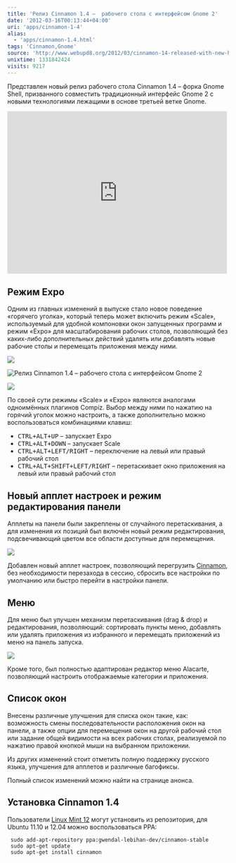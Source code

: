 ```yaml
---
title: 'Релиз Cinnamon 1.4 –  рабочего стола с интерфейсом Gnome 2'
date: '2012-03-16T00:13:44+04:00'
uri: 'apps/cinnamon-1-4'
alias: 
  - 'apps/cinnamon-1.4.html'
tags: 'Cinnamon,Gnome'
source: 'http://www.webupd8.org/2012/03/cinnamon-14-released-with-new-hot.html'
unixtime: 1331842424
visits: 9217
---
```

Представлен новый релиз рабочего стола Cinnamon 1.4 – форка Gnome Shell, призванного совместить традиционный интерфейс Gnome 2 с новыми технологиями лежащими в основе третьей ветке Gnome.

<iframe width="500" height="369" src="https://www.youtube.com/embed/sWuxiDDepus" frameborder="0" allowfullscreen=""></iframe>

## Режим Expo

Одним из главных изменений в выпуске стало новое поведение «горячего уголка», который теперь может включить режим «Scale», используемый для удобной компоновки окон запущенных программ и режим «Expo» для масштабирования рабочих столов, позволяющий без каких-либо дополнительных действий удалять или добавлять новые рабочие столы и перемещать приложения между ними.

[![](img/2012/03/16/00-00/cinnamon-1-5-6839369104-o.jpg)](img/2012/03/16/00-00/cinnamon-1-5-6839369104-o.jpg)

![Релиз Cinnamon 1.4 –  рабочего стола с интерфейсом Gnome 2](img/2012/03/16/00-00/cinnamon-1-4-6985490133-o.jpg)

[![](img/2012/03/16/00-00/cinnamon-1-3-6839368274-o.jpg)](img/2012/03/16/00-00/cinnamon-1-3-6839368274-o.jpg)

По своей сути режимы «Scale» и «Expo» являются аналогами одноимённых плагинов Compiz. Выбор между ними по нажатию на горячий уголок можно настроить, а также дополнительно можно воспользоваться комбинациями клавиш:

*   <kbd>CTRL+ALT+UP</kbd> – запускает Expo
*   <kbd>CTRL+ALT+DOWN</kbd> – запускает Scale
*   <kbd>CTRL+ALT+LEFT/RIGHT</kbd> – переключение на левый или правый рабочий стол
*   <kbd>CTRL+ALT+SHIFT+LEFT/RIGHT</kbd> – перетаскивает окно приложения на левый или правый рабочий стол

## Новый апплет настроек и режим редактирования панели

Апплеты на панели были закреплены от случайного перетаскивания, а для изменения их позиций был включён новый режим редактирования, подсвечивающий цветом все области доступные для перемещения.

[![](img/2012/03/16/00-00/cinnamon-1-2-6839369664-o.jpg)](img/2012/03/16/00-00/cinnamon-1-2-6839369664-o.jpg)

Добавлен новый апплет настроек, позволяющий перегрузить [Cinnamon](apps/cinnamon-1-3), без необходимости перезахода в сессию, сбросить все настройки по умолчанию или быстро перейти в настройки панели.

## Меню

Для меню был улучшен механизм перетаскивания (drag & drop) и редактирования, позволяющий: сортировать пункты меню, добавлять или удалять приложения из избранного и перемещать приложений из меню на панель запуска.

[![](img/2012/03/16/00-00/cinnamon-1-1-6839369474-o.jpg)](img/2012/03/16/00-00/cinnamon-1-1-6839369474-o.jpg)

Кроме того, был полностью адаптирован редактор меню Alacarte, позволяющий настроить отображаемые категории и приложения.

## Список окон

Внесены различные улучшения для списка окон такие, как: возможность смены последовательности расположения окон на панели, а также опции для перемещения окон на другой рабочий стол или задание общей видимости на всех рабочих столах, реализуемой по нажатию правой кнопкой мыши на выбранном приложении.

Из других изменений стоит отметить полную поддержку русского языка, улучшения для апплетов и различные багофиксы.

Полный список изменений можно найти на странице анонса.

## Установка Cinnamon 1.4

Пользователи [Linux Mint 12](news/linux-mint-12) могут установить из репозитория, для Ubuntu 11.10 и 12.04 можно воспользоваться PPA:

```
 sudo add-apt-repository ppa:gwendal-lebihan-dev/cinnamon-stable
 sudo apt-get update
 sudo apt-get install cinnamon
```
